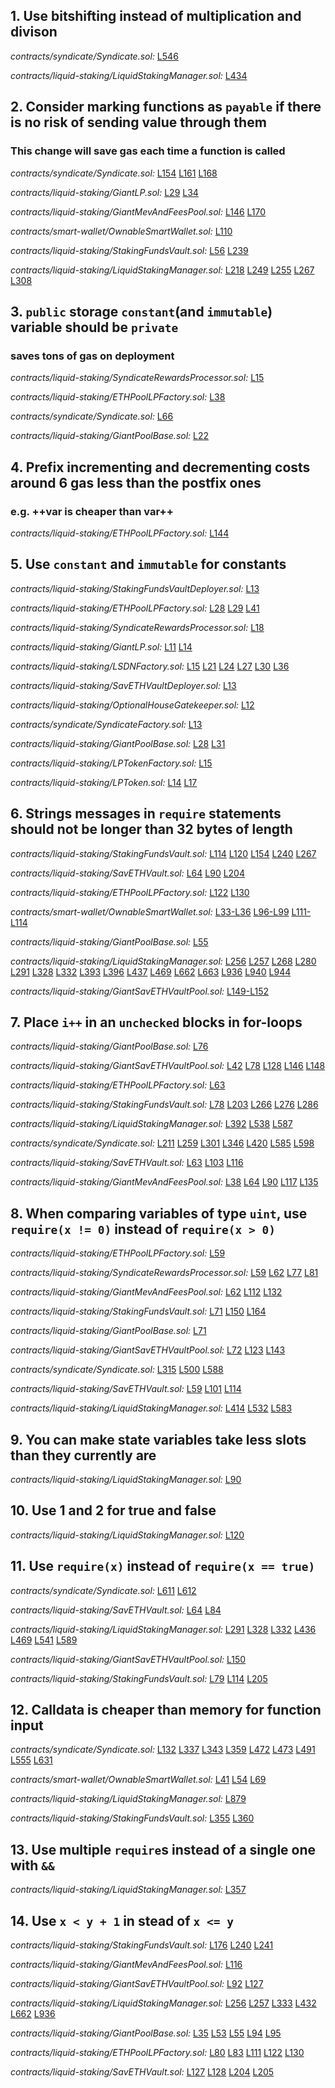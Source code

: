 ## 1. Use bitshifting instead of multiplication and divison

_contracts/syndicate/Syndicate.sol:_ [L546](https://github.com/code-423n4/2022-11-stakehouse/tree/main/contracts/syndicate/Syndicate.sol#L546)

_contracts/liquid-staking/LiquidStakingManager.sol:_ [L434](https://github.com/code-423n4/2022-11-stakehouse/tree/main/contracts/liquid-staking/LiquidStakingManager.sol#L434)

## 2. Consider marking functions as `payable` if there is no risk of sending value through them
### This change will save gas each time a function is called

_contracts/syndicate/Syndicate.sol:_ [L154](https://github.com/code-423n4/2022-11-stakehouse/tree/main/contracts/syndicate/Syndicate.sol#L154)
[L161](https://github.com/code-423n4/2022-11-stakehouse/tree/main/contracts/syndicate/Syndicate.sol#L161)
[L168](https://github.com/code-423n4/2022-11-stakehouse/tree/main/contracts/syndicate/Syndicate.sol#L168)

_contracts/liquid-staking/GiantLP.sol:_ [L29](https://github.com/code-423n4/2022-11-stakehouse/tree/main/contracts/liquid-staking/GiantLP.sol#L29)
[L34](https://github.com/code-423n4/2022-11-stakehouse/tree/main/contracts/liquid-staking/GiantLP.sol#L34)

_contracts/liquid-staking/GiantMevAndFeesPool.sol:_ [L146](https://github.com/code-423n4/2022-11-stakehouse/tree/main/contracts/liquid-staking/GiantMevAndFeesPool.sol#L146)
[L170](https://github.com/code-423n4/2022-11-stakehouse/tree/main/contracts/liquid-staking/GiantMevAndFeesPool.sol#L170)

_contracts/smart-wallet/OwnableSmartWallet.sol:_ [L110](https://github.com/code-423n4/2022-11-stakehouse/tree/main/contracts/smart-wallet/OwnableSmartWallet.sol#L110)

_contracts/liquid-staking/StakingFundsVault.sol:_ [L56](https://github.com/code-423n4/2022-11-stakehouse/tree/main/contracts/liquid-staking/StakingFundsVault.sol#L56)
[L239](https://github.com/code-423n4/2022-11-stakehouse/tree/main/contracts/liquid-staking/StakingFundsVault.sol#L239)

_contracts/liquid-staking/LiquidStakingManager.sol:_ [L218](https://github.com/code-423n4/2022-11-stakehouse/tree/main/contracts/liquid-staking/LiquidStakingManager.sol#L218)
[L249](https://github.com/code-423n4/2022-11-stakehouse/tree/main/contracts/liquid-staking/LiquidStakingManager.sol#L249)
[L255](https://github.com/code-423n4/2022-11-stakehouse/tree/main/contracts/liquid-staking/LiquidStakingManager.sol#L255)
[L267](https://github.com/code-423n4/2022-11-stakehouse/tree/main/contracts/liquid-staking/LiquidStakingManager.sol#L267)
[L308](https://github.com/code-423n4/2022-11-stakehouse/tree/main/contracts/liquid-staking/LiquidStakingManager.sol#L308)

## 3. `public` storage `constant`(and `immutable`) variable should be `private`
### saves tons of gas on deployment

_contracts/liquid-staking/SyndicateRewardsProcessor.sol:_ [L15](https://github.com/code-423n4/2022-11-stakehouse/tree/main/contracts/liquid-staking/SyndicateRewardsProcessor.sol#L15)

_contracts/liquid-staking/ETHPoolLPFactory.sol:_ [L38](https://github.com/code-423n4/2022-11-stakehouse/tree/main/contracts/liquid-staking/ETHPoolLPFactory.sol#L38)

_contracts/syndicate/Syndicate.sol:_ [L66](https://github.com/code-423n4/2022-11-stakehouse/tree/main/contracts/syndicate/Syndicate.sol#L66)

_contracts/liquid-staking/GiantPoolBase.sol:_ [L22](https://github.com/code-423n4/2022-11-stakehouse/tree/main/contracts/liquid-staking/GiantPoolBase.sol#L22)

## 4. Prefix incrementing and decrementing costs around 6 gas less than the postfix ones
### e.g. ++var is cheaper than var++

_contracts/liquid-staking/ETHPoolLPFactory.sol:_ [L144](https://github.com/code-423n4/2022-11-stakehouse/tree/main/contracts/liquid-staking/ETHPoolLPFactory.sol#L144)

## 5. Use `constant` and `immutable` for constants

_contracts/liquid-staking/StakingFundsVaultDeployer.sol:_ [L13](https://github.com/code-423n4/2022-11-stakehouse/tree/main/contracts/liquid-staking/StakingFundsVaultDeployer.sol#L13)

_contracts/liquid-staking/ETHPoolLPFactory.sol:_ [L28](https://github.com/code-423n4/2022-11-stakehouse/tree/main/contracts/liquid-staking/ETHPoolLPFactory.sol#L28)
[L29](https://github.com/code-423n4/2022-11-stakehouse/tree/main/contracts/liquid-staking/ETHPoolLPFactory.sol#L29)
[L41](https://github.com/code-423n4/2022-11-stakehouse/tree/main/contracts/liquid-staking/ETHPoolLPFactory.sol#L41)

_contracts/liquid-staking/SyndicateRewardsProcessor.sol:_ [L18](https://github.com/code-423n4/2022-11-stakehouse/tree/main/contracts/liquid-staking/SyndicateRewardsProcessor.sol#L18)

_contracts/liquid-staking/GiantLP.sol:_ [L11](https://github.com/code-423n4/2022-11-stakehouse/tree/main/contracts/liquid-staking/GiantLP.sol#L11)
[L14](https://github.com/code-423n4/2022-11-stakehouse/tree/main/contracts/liquid-staking/GiantLP.sol#L14)

_contracts/liquid-staking/LSDNFactory.sol:_ [L15](https://github.com/code-423n4/2022-11-stakehouse/tree/main/contracts/liquid-staking/LSDNFactory.sol#L15)
[L21](https://github.com/code-423n4/2022-11-stakehouse/tree/main/contracts/liquid-staking/LSDNFactory.sol#L21)
[L24](https://github.com/code-423n4/2022-11-stakehouse/tree/main/contracts/liquid-staking/LSDNFactory.sol#L24)
[L27](https://github.com/code-423n4/2022-11-stakehouse/tree/main/contracts/liquid-staking/LSDNFactory.sol#L27)
[L30](https://github.com/code-423n4/2022-11-stakehouse/tree/main/contracts/liquid-staking/LSDNFactory.sol#L30)
[L36](https://github.com/code-423n4/2022-11-stakehouse/tree/main/contracts/liquid-staking/LSDNFactory.sol#L36)

_contracts/liquid-staking/SavETHVaultDeployer.sol:_ [L13](https://github.com/code-423n4/2022-11-stakehouse/tree/main/contracts/liquid-staking/SavETHVaultDeployer.sol#L13)

_contracts/liquid-staking/OptionalHouseGatekeeper.sol:_ [L12](https://github.com/code-423n4/2022-11-stakehouse/tree/main/contracts/liquid-staking/OptionalHouseGatekeeper.sol#L12)

_contracts/syndicate/SyndicateFactory.sol:_ [L13](https://github.com/code-423n4/2022-11-stakehouse/tree/main/contracts/syndicate/SyndicateFactory.sol#L13)

_contracts/liquid-staking/GiantPoolBase.sol:_ [L28](https://github.com/code-423n4/2022-11-stakehouse/tree/main/contracts/liquid-staking/GiantPoolBase.sol#L28)
[L31](https://github.com/code-423n4/2022-11-stakehouse/tree/main/contracts/liquid-staking/GiantPoolBase.sol#L31)

_contracts/liquid-staking/LPTokenFactory.sol:_ [L15](https://github.com/code-423n4/2022-11-stakehouse/tree/main/contracts/liquid-staking/LPTokenFactory.sol#L15)

_contracts/liquid-staking/LPToken.sol:_ [L14](https://github.com/code-423n4/2022-11-stakehouse/tree/main/contracts/liquid-staking/LPToken.sol#L14)
[L17](https://github.com/code-423n4/2022-11-stakehouse/tree/main/contracts/liquid-staking/LPToken.sol#L17)

## 6. Strings messages in `require` statements should not be longer than 32 bytes of length

_contracts/liquid-staking/StakingFundsVault.sol:_ [L114](https://github.com/code-423n4/2022-11-stakehouse/tree/main/contracts/liquid-staking/StakingFundsVault.sol#L114)
[L120](https://github.com/code-423n4/2022-11-stakehouse/tree/main/contracts/liquid-staking/StakingFundsVault.sol#L120)
[L154](https://github.com/code-423n4/2022-11-stakehouse/tree/main/contracts/liquid-staking/StakingFundsVault.sol#L154)
[L240](https://github.com/code-423n4/2022-11-stakehouse/tree/main/contracts/liquid-staking/StakingFundsVault.sol#L240)
[L267](https://github.com/code-423n4/2022-11-stakehouse/tree/main/contracts/liquid-staking/StakingFundsVault.sol#L267)

_contracts/liquid-staking/SavETHVault.sol:_ [L64](https://github.com/code-423n4/2022-11-stakehouse/tree/main/contracts/liquid-staking/SavETHVault.sol#L64)
[L90](https://github.com/code-423n4/2022-11-stakehouse/tree/main/contracts/liquid-staking/SavETHVault.sol#L90)
[L204](https://github.com/code-423n4/2022-11-stakehouse/tree/main/contracts/liquid-staking/SavETHVault.sol#L204)

_contracts/liquid-staking/ETHPoolLPFactory.sol:_ [L122](https://github.com/code-423n4/2022-11-stakehouse/tree/main/contracts/liquid-staking/ETHPoolLPFactory.sol#L122)
[L130](https://github.com/code-423n4/2022-11-stakehouse/tree/main/contracts/liquid-staking/ETHPoolLPFactory.sol#L130)

_contracts/smart-wallet/OwnableSmartWallet.sol:_ [L33-L36](https://github.com/code-423n4/2022-11-stakehouse/tree/main/contracts/smart-wallet/OwnableSmartWallet.sol#L33-L36)
[L96-L99](https://github.com/code-423n4/2022-11-stakehouse/tree/main/contracts/smart-wallet/OwnableSmartWallet.sol#L96-L99)
[L111-L114](https://github.com/code-423n4/2022-11-stakehouse/tree/main/contracts/smart-wallet/OwnableSmartWallet.sol#L111-L114)

_contracts/liquid-staking/GiantPoolBase.sol:_ [L55](https://github.com/code-423n4/2022-11-stakehouse/tree/main/contracts/liquid-staking/GiantPoolBase.sol#L55)

_contracts/liquid-staking/LiquidStakingManager.sol:_ [L256](https://github.com/code-423n4/2022-11-stakehouse/tree/main/contracts/liquid-staking/LiquidStakingManager.sol#L256)
[L257](https://github.com/code-423n4/2022-11-stakehouse/tree/main/contracts/liquid-staking/LiquidStakingManager.sol#L257)
[L268](https://github.com/code-423n4/2022-11-stakehouse/tree/main/contracts/liquid-staking/LiquidStakingManager.sol#L268)
[L280](https://github.com/code-423n4/2022-11-stakehouse/tree/main/contracts/liquid-staking/LiquidStakingManager.sol#L280)
[L291](https://github.com/code-423n4/2022-11-stakehouse/tree/main/contracts/liquid-staking/LiquidStakingManager.sol#L291)
[L328](https://github.com/code-423n4/2022-11-stakehouse/tree/main/contracts/liquid-staking/LiquidStakingManager.sol#L328)
[L332](https://github.com/code-423n4/2022-11-stakehouse/tree/main/contracts/liquid-staking/LiquidStakingManager.sol#L332)
[L393](https://github.com/code-423n4/2022-11-stakehouse/tree/main/contracts/liquid-staking/LiquidStakingManager.sol#L393)
[L396](https://github.com/code-423n4/2022-11-stakehouse/tree/main/contracts/liquid-staking/LiquidStakingManager.sol#L396)
[L437](https://github.com/code-423n4/2022-11-stakehouse/tree/main/contracts/liquid-staking/LiquidStakingManager.sol#L437)
[L469](https://github.com/code-423n4/2022-11-stakehouse/tree/main/contracts/liquid-staking/LiquidStakingManager.sol#L469)
[L662](https://github.com/code-423n4/2022-11-stakehouse/tree/main/contracts/liquid-staking/LiquidStakingManager.sol#L662)
[L663](https://github.com/code-423n4/2022-11-stakehouse/tree/main/contracts/liquid-staking/LiquidStakingManager.sol#L663)
[L936](https://github.com/code-423n4/2022-11-stakehouse/tree/main/contracts/liquid-staking/LiquidStakingManager.sol#L936)
[L940](https://github.com/code-423n4/2022-11-stakehouse/tree/main/contracts/liquid-staking/LiquidStakingManager.sol#L940)
[L944](https://github.com/code-423n4/2022-11-stakehouse/tree/main/contracts/liquid-staking/LiquidStakingManager.sol#L944)

_contracts/liquid-staking/GiantSavETHVaultPool.sol:_ [L149-L152](https://github.com/code-423n4/2022-11-stakehouse/tree/main/contracts/liquid-staking/GiantSavETHVaultPool.sol#L149-L152)

## 7. Place `i++` in an `unchecked` blocks in for-loops

_contracts/liquid-staking/GiantPoolBase.sol:_ [L76](https://github.com/code-423n4/2022-11-stakehouse/tree/main/contracts/liquid-staking/GiantPoolBase.sol#L76)

_contracts/liquid-staking/GiantSavETHVaultPool.sol:_ [L42](https://github.com/code-423n4/2022-11-stakehouse/tree/main/contracts/liquid-staking/GiantSavETHVaultPool.sol#L42)
[L78](https://github.com/code-423n4/2022-11-stakehouse/tree/main/contracts/liquid-staking/GiantSavETHVaultPool.sol#L78)
[L128](https://github.com/code-423n4/2022-11-stakehouse/tree/main/contracts/liquid-staking/GiantSavETHVaultPool.sol#L128)
[L146](https://github.com/code-423n4/2022-11-stakehouse/tree/main/contracts/liquid-staking/GiantSavETHVaultPool.sol#L146)
[L148](https://github.com/code-423n4/2022-11-stakehouse/tree/main/contracts/liquid-staking/GiantSavETHVaultPool.sol#L148)

_contracts/liquid-staking/ETHPoolLPFactory.sol:_ [L63](https://github.com/code-423n4/2022-11-stakehouse/tree/main/contracts/liquid-staking/ETHPoolLPFactory.sol#L63)

_contracts/liquid-staking/StakingFundsVault.sol:_ [L78](https://github.com/code-423n4/2022-11-stakehouse/tree/main/contracts/liquid-staking/StakingFundsVault.sol#L78)
[L203](https://github.com/code-423n4/2022-11-stakehouse/tree/main/contracts/liquid-staking/StakingFundsVault.sol#L203)
[L266](https://github.com/code-423n4/2022-11-stakehouse/tree/main/contracts/liquid-staking/StakingFundsVault.sol#L266)
[L276](https://github.com/code-423n4/2022-11-stakehouse/tree/main/contracts/liquid-staking/StakingFundsVault.sol#L276)
[L286](https://github.com/code-423n4/2022-11-stakehouse/tree/main/contracts/liquid-staking/StakingFundsVault.sol#L286)

_contracts/liquid-staking/LiquidStakingManager.sol:_ [L392](https://github.com/code-423n4/2022-11-stakehouse/tree/main/contracts/liquid-staking/LiquidStakingManager.sol#L392)
[L538](https://github.com/code-423n4/2022-11-stakehouse/tree/main/contracts/liquid-staking/LiquidStakingManager.sol#L538)
[L587](https://github.com/code-423n4/2022-11-stakehouse/tree/main/contracts/liquid-staking/LiquidStakingManager.sol#L587)

_contracts/syndicate/Syndicate.sol:_ [L211](https://github.com/code-423n4/2022-11-stakehouse/tree/main/contracts/syndicate/Syndicate.sol#L211)
[L259](https://github.com/code-423n4/2022-11-stakehouse/tree/main/contracts/syndicate/Syndicate.sol#L259)
[L301](https://github.com/code-423n4/2022-11-stakehouse/tree/main/contracts/syndicate/Syndicate.sol#L301)
[L346](https://github.com/code-423n4/2022-11-stakehouse/tree/main/contracts/syndicate/Syndicate.sol#L346)
[L420](https://github.com/code-423n4/2022-11-stakehouse/tree/main/contracts/syndicate/Syndicate.sol#L420)
[L585](https://github.com/code-423n4/2022-11-stakehouse/tree/main/contracts/syndicate/Syndicate.sol#L585)
[L598](https://github.com/code-423n4/2022-11-stakehouse/tree/main/contracts/syndicate/Syndicate.sol#L598)

_contracts/liquid-staking/SavETHVault.sol:_ [L63](https://github.com/code-423n4/2022-11-stakehouse/tree/main/contracts/liquid-staking/SavETHVault.sol#L63)
[L103](https://github.com/code-423n4/2022-11-stakehouse/tree/main/contracts/liquid-staking/SavETHVault.sol#L103)
[L116](https://github.com/code-423n4/2022-11-stakehouse/tree/main/contracts/liquid-staking/SavETHVault.sol#L116)

_contracts/liquid-staking/GiantMevAndFeesPool.sol:_ [L38](https://github.com/code-423n4/2022-11-stakehouse/tree/main/contracts/liquid-staking/GiantMevAndFeesPool.sol#L38)
[L64](https://github.com/code-423n4/2022-11-stakehouse/tree/main/contracts/liquid-staking/GiantMevAndFeesPool.sol#L64)
[L90](https://github.com/code-423n4/2022-11-stakehouse/tree/main/contracts/liquid-staking/GiantMevAndFeesPool.sol#L90)
[L117](https://github.com/code-423n4/2022-11-stakehouse/tree/main/contracts/liquid-staking/GiantMevAndFeesPool.sol#L117)
[L135](https://github.com/code-423n4/2022-11-stakehouse/tree/main/contracts/liquid-staking/GiantMevAndFeesPool.sol#L135)

## 8. When comparing variables of type `uint`, use `require(x != 0)` instead of `require(x > 0)`

_contracts/liquid-staking/ETHPoolLPFactory.sol:_ [L59](https://github.com/code-423n4/2022-11-stakehouse/tree/main/contracts/liquid-staking/ETHPoolLPFactory.sol#L59)

_contracts/liquid-staking/SyndicateRewardsProcessor.sol:_ [L59](https://github.com/code-423n4/2022-11-stakehouse/tree/main/contracts/liquid-staking/SyndicateRewardsProcessor.sol#L59)
[L62](https://github.com/code-423n4/2022-11-stakehouse/tree/main/contracts/liquid-staking/SyndicateRewardsProcessor.sol#L62)
[L77](https://github.com/code-423n4/2022-11-stakehouse/tree/main/contracts/liquid-staking/SyndicateRewardsProcessor.sol#L77)
[L81](https://github.com/code-423n4/2022-11-stakehouse/tree/main/contracts/liquid-staking/SyndicateRewardsProcessor.sol#L81)

_contracts/liquid-staking/GiantMevAndFeesPool.sol:_ [L62](https://github.com/code-423n4/2022-11-stakehouse/tree/main/contracts/liquid-staking/GiantMevAndFeesPool.sol#L62)
[L112](https://github.com/code-423n4/2022-11-stakehouse/tree/main/contracts/liquid-staking/GiantMevAndFeesPool.sol#L112)
[L132](https://github.com/code-423n4/2022-11-stakehouse/tree/main/contracts/liquid-staking/GiantMevAndFeesPool.sol#L132)

_contracts/liquid-staking/StakingFundsVault.sol:_ [L71](https://github.com/code-423n4/2022-11-stakehouse/tree/main/contracts/liquid-staking/StakingFundsVault.sol#L71)
[L150](https://github.com/code-423n4/2022-11-stakehouse/tree/main/contracts/liquid-staking/StakingFundsVault.sol#L150)
[L164](https://github.com/code-423n4/2022-11-stakehouse/tree/main/contracts/liquid-staking/StakingFundsVault.sol#L164)

_contracts/liquid-staking/GiantPoolBase.sol:_ [L71](https://github.com/code-423n4/2022-11-stakehouse/tree/main/contracts/liquid-staking/GiantPoolBase.sol#L71)

_contracts/liquid-staking/GiantSavETHVaultPool.sol:_ [L72](https://github.com/code-423n4/2022-11-stakehouse/tree/main/contracts/liquid-staking/GiantSavETHVaultPool.sol#L72)
[L123](https://github.com/code-423n4/2022-11-stakehouse/tree/main/contracts/liquid-staking/GiantSavETHVaultPool.sol#L123)
[L143](https://github.com/code-423n4/2022-11-stakehouse/tree/main/contracts/liquid-staking/GiantSavETHVaultPool.sol#L143)

_contracts/syndicate/Syndicate.sol:_ [L315](https://github.com/code-423n4/2022-11-stakehouse/tree/main/contracts/syndicate/Syndicate.sol#L315)
[L500](https://github.com/code-423n4/2022-11-stakehouse/tree/main/contracts/syndicate/Syndicate.sol#L500)
[L588](https://github.com/code-423n4/2022-11-stakehouse/tree/main/contracts/syndicate/Syndicate.sol#L588)

_contracts/liquid-staking/SavETHVault.sol:_ [L59](https://github.com/code-423n4/2022-11-stakehouse/tree/main/contracts/liquid-staking/SavETHVault.sol#L59)
[L101](https://github.com/code-423n4/2022-11-stakehouse/tree/main/contracts/liquid-staking/SavETHVault.sol#L101)
[L114](https://github.com/code-423n4/2022-11-stakehouse/tree/main/contracts/liquid-staking/SavETHVault.sol#L114)

_contracts/liquid-staking/LiquidStakingManager.sol:_ [L414](https://github.com/code-423n4/2022-11-stakehouse/tree/main/contracts/liquid-staking/LiquidStakingManager.sol#L414)
[L532](https://github.com/code-423n4/2022-11-stakehouse/tree/main/contracts/liquid-staking/LiquidStakingManager.sol#L532)
[L583](https://github.com/code-423n4/2022-11-stakehouse/tree/main/contracts/liquid-staking/LiquidStakingManager.sol#L583)

## 9. You can make state variables take less slots than they currently are

_contracts/liquid-staking/LiquidStakingManager.sol:_ [L90](https://github.com/code-423n4/2022-11-stakehouse/tree/main/contracts/liquid-staking/LiquidStakingManager.sol#L90)

## 10. Use 1 and 2 for true and false

_contracts/liquid-staking/LiquidStakingManager.sol:_ [L120](https://github.com/code-423n4/2022-11-stakehouse/tree/main/contracts/liquid-staking/LiquidStakingManager.sol#L120)

## 11. Use `require(x)` instead of `require(x == true)`

_contracts/syndicate/Syndicate.sol:_ [L611](https://github.com/code-423n4/2022-11-stakehouse/tree/main/contracts/syndicate/Syndicate.sol#L611)
[L612](https://github.com/code-423n4/2022-11-stakehouse/tree/main/contracts/syndicate/Syndicate.sol#L612)

_contracts/liquid-staking/SavETHVault.sol:_ [L64](https://github.com/code-423n4/2022-11-stakehouse/tree/main/contracts/liquid-staking/SavETHVault.sol#L64)
[L84](https://github.com/code-423n4/2022-11-stakehouse/tree/main/contracts/liquid-staking/SavETHVault.sol#L84)

_contracts/liquid-staking/LiquidStakingManager.sol:_ [L291](https://github.com/code-423n4/2022-11-stakehouse/tree/main/contracts/liquid-staking/LiquidStakingManager.sol#L291)
[L328](https://github.com/code-423n4/2022-11-stakehouse/tree/main/contracts/liquid-staking/LiquidStakingManager.sol#L328)
[L332](https://github.com/code-423n4/2022-11-stakehouse/tree/main/contracts/liquid-staking/LiquidStakingManager.sol#L332)
[L436](https://github.com/code-423n4/2022-11-stakehouse/tree/main/contracts/liquid-staking/LiquidStakingManager.sol#L436)
[L469](https://github.com/code-423n4/2022-11-stakehouse/tree/main/contracts/liquid-staking/LiquidStakingManager.sol#L469)
[L541](https://github.com/code-423n4/2022-11-stakehouse/tree/main/contracts/liquid-staking/LiquidStakingManager.sol#L541)
[L589](https://github.com/code-423n4/2022-11-stakehouse/tree/main/contracts/liquid-staking/LiquidStakingManager.sol#L589)

_contracts/liquid-staking/GiantSavETHVaultPool.sol:_ [L150](https://github.com/code-423n4/2022-11-stakehouse/tree/main/contracts/liquid-staking/GiantSavETHVaultPool.sol#L150)

_contracts/liquid-staking/StakingFundsVault.sol:_ [L79](https://github.com/code-423n4/2022-11-stakehouse/tree/main/contracts/liquid-staking/StakingFundsVault.sol#L79)
[L114](https://github.com/code-423n4/2022-11-stakehouse/tree/main/contracts/liquid-staking/StakingFundsVault.sol#L114)
[L205](https://github.com/code-423n4/2022-11-stakehouse/tree/main/contracts/liquid-staking/StakingFundsVault.sol#L205)

## 12. Calldata is cheaper than memory for function input

_contracts/syndicate/Syndicate.sol:_ [L132](https://github.com/code-423n4/2022-11-stakehouse/tree/main/contracts/syndicate/Syndicate.sol#L132)
[L337](https://github.com/code-423n4/2022-11-stakehouse/tree/main/contracts/syndicate/Syndicate.sol#L337)
[L343](https://github.com/code-423n4/2022-11-stakehouse/tree/main/contracts/syndicate/Syndicate.sol#L343)
[L359](https://github.com/code-423n4/2022-11-stakehouse/tree/main/contracts/syndicate/Syndicate.sol#L359)
[L472](https://github.com/code-423n4/2022-11-stakehouse/tree/main/contracts/syndicate/Syndicate.sol#L472)
[L473](https://github.com/code-423n4/2022-11-stakehouse/tree/main/contracts/syndicate/Syndicate.sol#L473)
[L491](https://github.com/code-423n4/2022-11-stakehouse/tree/main/contracts/syndicate/Syndicate.sol#L491)
[L555](https://github.com/code-423n4/2022-11-stakehouse/tree/main/contracts/syndicate/Syndicate.sol#L555)
[L631](https://github.com/code-423n4/2022-11-stakehouse/tree/main/contracts/syndicate/Syndicate.sol#L631)

_contracts/smart-wallet/OwnableSmartWallet.sol:_ [L41](https://github.com/code-423n4/2022-11-stakehouse/tree/main/contracts/smart-wallet/OwnableSmartWallet.sol#L41)
[L54](https://github.com/code-423n4/2022-11-stakehouse/tree/main/contracts/smart-wallet/OwnableSmartWallet.sol#L54)
[L69](https://github.com/code-423n4/2022-11-stakehouse/tree/main/contracts/smart-wallet/OwnableSmartWallet.sol#L69)

_contracts/liquid-staking/LiquidStakingManager.sol:_ [L879](https://github.com/code-423n4/2022-11-stakehouse/tree/main/contracts/liquid-staking/LiquidStakingManager.sol#L879)

_contracts/liquid-staking/StakingFundsVault.sol:_ [L355](https://github.com/code-423n4/2022-11-stakehouse/tree/main/contracts/liquid-staking/StakingFundsVault.sol#L355)
[L360](https://github.com/code-423n4/2022-11-stakehouse/tree/main/contracts/liquid-staking/StakingFundsVault.sol#L360)

## 13. Use multiple `require`s instead of a single one with `&&`

_contracts/liquid-staking/LiquidStakingManager.sol:_ [L357](https://github.com/code-423n4/2022-11-stakehouse/tree/main/contracts/liquid-staking/LiquidStakingManager.sol#L357)

## 14. Use `x < y + 1` in stead of `x <= y`

_contracts/liquid-staking/StakingFundsVault.sol:_ [L176](https://github.com/code-423n4/2022-11-stakehouse/tree/main/contracts/liquid-staking/StakingFundsVault.sol#L176)
[L240](https://github.com/code-423n4/2022-11-stakehouse/tree/main/contracts/liquid-staking/StakingFundsVault.sol#L240)
[L241](https://github.com/code-423n4/2022-11-stakehouse/tree/main/contracts/liquid-staking/StakingFundsVault.sol#L241)

_contracts/liquid-staking/GiantMevAndFeesPool.sol:_ [L116](https://github.com/code-423n4/2022-11-stakehouse/tree/main/contracts/liquid-staking/GiantMevAndFeesPool.sol#L116)

_contracts/liquid-staking/GiantSavETHVaultPool.sol:_ [L92](https://github.com/code-423n4/2022-11-stakehouse/tree/main/contracts/liquid-staking/GiantSavETHVaultPool.sol#L92)
[L127](https://github.com/code-423n4/2022-11-stakehouse/tree/main/contracts/liquid-staking/GiantSavETHVaultPool.sol#L127)

_contracts/liquid-staking/LiquidStakingManager.sol:_ [L256](https://github.com/code-423n4/2022-11-stakehouse/tree/main/contracts/liquid-staking/LiquidStakingManager.sol#L256)
[L257](https://github.com/code-423n4/2022-11-stakehouse/tree/main/contracts/liquid-staking/LiquidStakingManager.sol#L257)
[L333](https://github.com/code-423n4/2022-11-stakehouse/tree/main/contracts/liquid-staking/LiquidStakingManager.sol#L333)
[L432](https://github.com/code-423n4/2022-11-stakehouse/tree/main/contracts/liquid-staking/LiquidStakingManager.sol#L432)
[L662](https://github.com/code-423n4/2022-11-stakehouse/tree/main/contracts/liquid-staking/LiquidStakingManager.sol#L662)
[L936](https://github.com/code-423n4/2022-11-stakehouse/tree/main/contracts/liquid-staking/LiquidStakingManager.sol#L936)

_contracts/liquid-staking/GiantPoolBase.sol:_ [L35](https://github.com/code-423n4/2022-11-stakehouse/tree/main/contracts/liquid-staking/GiantPoolBase.sol#L35)
[L53](https://github.com/code-423n4/2022-11-stakehouse/tree/main/contracts/liquid-staking/GiantPoolBase.sol#L53)
[L55](https://github.com/code-423n4/2022-11-stakehouse/tree/main/contracts/liquid-staking/GiantPoolBase.sol#L55)
[L94](https://github.com/code-423n4/2022-11-stakehouse/tree/main/contracts/liquid-staking/GiantPoolBase.sol#L94)
[L95](https://github.com/code-423n4/2022-11-stakehouse/tree/main/contracts/liquid-staking/GiantPoolBase.sol#L95)

_contracts/liquid-staking/ETHPoolLPFactory.sol:_ [L80](https://github.com/code-423n4/2022-11-stakehouse/tree/main/contracts/liquid-staking/ETHPoolLPFactory.sol#L80)
[L83](https://github.com/code-423n4/2022-11-stakehouse/tree/main/contracts/liquid-staking/ETHPoolLPFactory.sol#L83)
[L111](https://github.com/code-423n4/2022-11-stakehouse/tree/main/contracts/liquid-staking/ETHPoolLPFactory.sol#L111)
[L122](https://github.com/code-423n4/2022-11-stakehouse/tree/main/contracts/liquid-staking/ETHPoolLPFactory.sol#L122)
[L130](https://github.com/code-423n4/2022-11-stakehouse/tree/main/contracts/liquid-staking/ETHPoolLPFactory.sol#L130)

_contracts/liquid-staking/SavETHVault.sol:_ [L127](https://github.com/code-423n4/2022-11-stakehouse/tree/main/contracts/liquid-staking/SavETHVault.sol#L127)
[L128](https://github.com/code-423n4/2022-11-stakehouse/tree/main/contracts/liquid-staking/SavETHVault.sol#L128)
[L204](https://github.com/code-423n4/2022-11-stakehouse/tree/main/contracts/liquid-staking/SavETHVault.sol#L204)
[L205](https://github.com/code-423n4/2022-11-stakehouse/tree/main/contracts/liquid-staking/SavETHVault.sol#L205)

